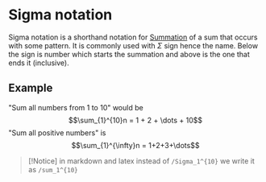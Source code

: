 # Sigma notation
Sigma notation is a shorthand notation for [Summation](Summation) of a sum that occurs with some pattern. It is commonly used with $\Sigma$ sign hence the name. Below the sign is number which starts the summation and above is the one that ends it (inclusive). 

## Example
"Sum all numbers from 1 to 10" would be
$$\sum_{1}^{10}n = 1 + 2 + \dots + 10$$
"Sum all positive numbers" is 
$$\sum_{1}^{\infty}n = 1+2+3+\dots$$
 > [!Notice]
 > in markdown and latex instead of `/Sigma_1^{10}` we write it as `/sum_1^{10}` 
